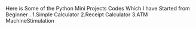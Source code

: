 Here is Some of the Python Mini Projects Codes Which I have Started from Beginner .
1.Simple Calculator 
2.Receipt Calculator 
3.ATM MachineStimulation
